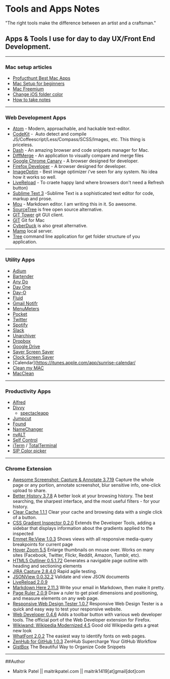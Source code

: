 # Tools and Apps Notes
"The right tools make the difference between an artist and a craftsman."

## Apps & Tools I use for day to day UX/Front End Development.
---

### Mac setup articles

* [Profucthunt Best Mac Apps](http://www.producthunt.com/e/products-for-mac-loverss)
* [Mac Setup for beginners](https://code.tutsplus.com/tutorials/setting-up-a-mac-dev-machine-from-zero-to-hero-with-dotfiles--net-35449)
* [Mac Freemium](http://www.producthunt.com/e/free-mac-utilities?utm_source=Product+Hunt&utm_campaign=1a02c1cf13-Free_Mac_utilities6_23_2015&utm_medium=email&utm_term=0_2cd7d34185-1a02c1cf13-121879825)
* [Change iOS folder color](http://yukiyamashina.github.io/blog/2014/10/19/how-to-change-the-color-of-default-folder-icons-in-OS-X-Yosemite/)
* [How to take notes](https://medium.com/design-voices/the-pen-is-mightier-than-the-laptop-2d057d3d5b7d)
---

### Web Development Apps

*   [Atom](https://atom.io/) - Modern, approachable, and hackable text-editor. 
*   [CodeKit](https://incident57.com/codekit/) -  Auto detect and compile JS/Coffeescript/Less/Compass/SCSS/Images, etc. This thing is priceless.
*   [Dash](http://kapeli.com/dash) - An amazing browser and code snippets manager for Mac.
*   [DiffMerge](https://sourcegear.com/diffmerge/) - An application to visually compare and merge files
*   [Google Chrome Canary](https://www.google.com/intl/en/chrome/browser/canary.html) - A browser designed for developer.
*   [Firefox Developer](https://www.mozilla.org/en-US/firefox/developer/) - A browser designed for developer.
*   [ImageOptim](http://imageoptim.com/) - Best image optimizer i've seen for any system. No idea how it works so well.
*   [LiveReload](https://itunesle.com/us/app/livereload/id482898991?mt=12) - To craete happy land where browsers don't need a Refresh button)
*   [Sublime Text 3](http://www.sublimetext.com/) -Sublime Text is a sophisticated text editor for code, markup and prose.
*   [Mou](http://mouapp.com/) - Markdown editor. I am writing this in it. So awesome.
*   [SourceTree](http://www.sourcetreeapp.com/) is free open source alternative.
*   [GIT Tower](http://www.git-tower.com/) git GUI client.
*   [GIT](https://github.com/git/git) Git for Mac
*   [CyberDuck](http://cyberduck.io/) is also great alternative. 
*   [Mamp](https://www.mamp.info/en/downloads/) local server.
*   [Tree](http://mama.indstate.edu/users/ice/) command line application for get folder structure of you application.

---

### Utility Apps

*   [Adium](http://audim.com)
*   [Bartender](http://www.macbartender.com/)
*   [Any Do](https://www.any.do/)
*   [Day One](http://dayoneapp.com/)
*   [Day-O](http://www.shauninman.com/archive/2011/10/20/day_o_mac_menu_bar_clock)
*   [Fluid](http://fluidapp.com/)
*   [Gmail Notifr](http://ashchan.com/projects/gmail-notifr)
*   [MenuMeters](http://www.ragingmenace.com/software/menumeters/)
*   [Pocket](http://getpocket.com/a/queue/list/)
*   [Twitter](https://about.twitter.com/products/sign-out)
*   [Spotify](https://www.spotify.com/us/download/mac/)
*   [Slack](https://itunes.apple.com/us/app/slack/id803453959?mt=12)
*   [Unarchiver](http://wakaba.c3.cx/s/apps/unarchiver.html)
*   [Dropbox](https://www.dropbox.com/en/downloading?os=mac)
*   [Google Drive](https://www.google.com/drive/download/)
*   [Saver Screen Saver](http://www.saver.is/)
*   [Clock Screen Saver](http://padbury.me/clock/)
*   [Calendar](https://itunes.apple.com/app/sunrise-calendar/
*   [Clean my MAC](http://macpaw.com/cleanmydrive?ref=producthunt)
* 	[MacClean](http://www.imobie.com/macclean/)

---

### Productivity Apps

*   [Alfred](http://www.alfredapp.com/)
*   [Divvy](http://mizage.com/divvy/)
	* [spectacleapp](http://www.spectacleapp.com)
*   [Jumpcut](http://jumpcut.sourceforge.net/)
*   [Found](https://www.foundapp.com/)
*   [NameChanger](http://mrrsoftware.com/namechanger/)
*   [nvALT](http://brettterpstra.com/projects/nvalt/)
*   [Self Control](http://selfcontrolapp.com/)
*   [iTerm](https://www.iterm2.com/) /  [TotalTerminal](http://totalterminal.binaryage.com/)
*   [SIP Color picker](https://itunes.apple.com/us/app/sip/id507257563?mt=12)

---

### Chrome Extension

*   [Awesome Screenshot: Capture & Annotate 3.7.19](http://awesomescreenshot.com/) Capture the whole page or any portion, annotate screenshot, blur sensitive info, one-click upload to share.
*   [Better History 3.7.8](https://chrome.google.com/webstore/detail/better-history/obciceimmggglbmelaidpjlmodcebijb?hl=en) A better look at your browsing history. The best searching, the sharpest interface, and the most useful filters - for your history.
*   [Clear Cache 1.1.1](https://chrome.google.com/webstore/detail/clear-cache/cppjkneekbjaeellbfkmgnhonkkjfpdn?hl=en) Clear your cache and browsing data with a single click of a button.
*   [CSS Gradient Inspector 0.2.0](https://chrome.google.com/webstore/detail/css-gradient-inspector/blklpjonlhpakchaahdnkcjkfmccmdik?hl=en) Extends the Developer Tools, adding a sidebar that displays information about the gradients applied to the inspected
*   [Emmet Re:View 1.0.3](https://chrome.google.com/webstore/detail/emmet-review/epejoicbhllgiimigokgjdoijnpaphdp?hl=en) Shows views with all responsive media-query breakpoints for current page
*   [Hover Zoom 5.5](https://chrome.google.com/webstore/detail/hover-zoom/nonjdcjchghhkdoolnlbekcfllmednbl?hl=en) Enlarge thumbnails on mouse over. Works on many sites (Facebook, Twitter, Flickr, Reddit, Amazon, Tumblr, etc).
*   [HTML5 Outliner 0.5.1.72](https://chrome.google.com/webstore/detail/html5-outliner/afoibpobokebhgfnknfndkgemglggomo?hl=en) Generates a navigable page outline with heading and sectioning elements
*   [JIRA Capture 2.8.4.0](https://chrome.google.com/webstore/detail/jira-capture/mmmjimhmoodbiejkjgcecaoibmochpnj?hl=en-US) Rapid agile testing.
*   [JSONView 0.0.32.2](https://chrome.google.com/webstore/detail/jsonview/chklaanhfefbnpoihckbnefhakgolnmc?hl=en) Validate and view JSON documents
*   [LiveReload 2.0.9](https://github.com/dz0ny/LiveReload-sublimetext2/issues/29)
*   [Markdown Here 2.11.3](https://chrome.google.com/webstore/detail/markdown-here/elifhakcjgalahccnjkneoccemfahfoa?hl=en) Write your email in Markdown, then make it pretty.
*   [Page Ruler 2.0.9](https://chrome.google.com/webstore/detail/page-ruler/jlpkojjdgbllmedoapgfodplfhcbnbpn?hl=fr) Draw a ruler to get pixel dimensions and positioning, and measure elements on any web page.
*   [Responsive Web Design Tester 1.0.7](https://chrome.google.com/webstore/detail/responsive-web-design-tes/objclahbaimlfnbjdeobicmmlnbhamkg?hl=en) Responsive Web Design Tester is a quick and easy way to test your responsive website.
*   [Web Developer 0.4.6](https://chrome.google.com/webstore/detail/web-developer/bfbameneiokkgbdmiekhjnmfkcnldhhm?hl=en-US) Adds a toolbar button with various web developer tools. The official port of the Web Developer extension for Firefox.
*   [Wikiwand: Wikipedia Modernized 4.5](https://chrome.google.com/webstore/detail/wikiwand-wikipedia-modern/emffkefkbkpkgpdeeooapgaicgmcbolj) Good old Wikipedia gets a great new look
*   [WhatFont 2.0.2](https://chrome.google.com/webstore/detail/whatfont/jabopobgcpjmedljpbcaablpmlmfcogm?hl=en) The easiest way to identify fonts on web pages.
*   [ZenHub for GitHub 1.0.3](https://chrome.google.com/webstore/detail/zenhub-for-github/ogcgkffhplmphkaahpmffcafajaocjbd?hl=en-US) ZenHub Supercharge Your GitHub Workflow
*   [GistBox](http://www.gistboxapp.com/) The Beautiful Way to Organize Code Snippets

---
##Author

- Maitrik Patel || maitrikpatel.com || maitrik1419[at]gmail[dot]com
